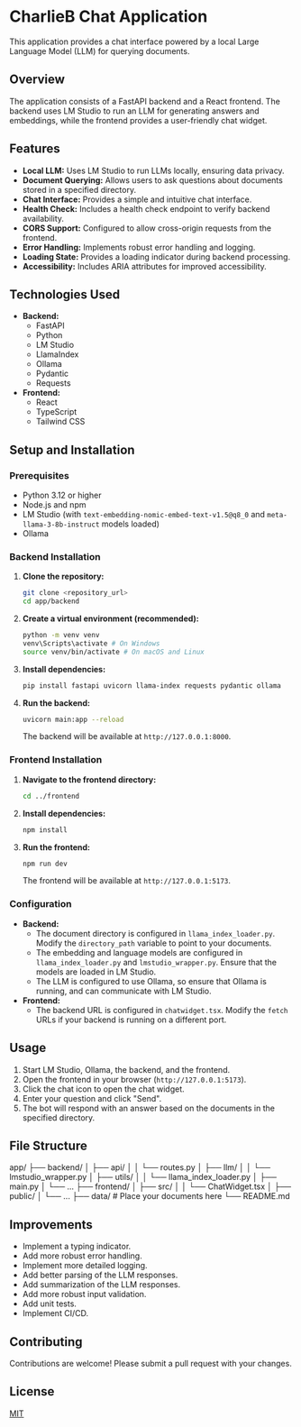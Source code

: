 # CharlieB Chat Application

This application provides a chat interface powered by a local Large Language Model (LLM) for querying documents.

## Overview

The application consists of a FastAPI backend and a React frontend. The backend uses LM Studio to run an LLM for generating answers and embeddings, while the frontend provides a user-friendly chat widget.

## Features

* **Local LLM:** Uses LM Studio to run LLMs locally, ensuring data privacy.
* **Document Querying:** Allows users to ask questions about documents stored in a specified directory.
* **Chat Interface:** Provides a simple and intuitive chat interface.
* **Health Check:** Includes a health check endpoint to verify backend availability.
* **CORS Support:** Configured to allow cross-origin requests from the frontend.
* **Error Handling:** Implements robust error handling and logging.
* **Loading State:** Provides a loading indicator during backend processing.
* **Accessibility:** Includes ARIA attributes for improved accessibility.

## Technologies Used

* **Backend:**
    * FastAPI
    * Python
    * LM Studio
    * LlamaIndex
    * Ollama
    * Pydantic
    * Requests
* **Frontend:**
    * React
    * TypeScript
    * Tailwind CSS

## Setup and Installation

### Prerequisites

* Python 3.12 or higher
* Node.js and npm
* LM Studio (with `text-embedding-nomic-embed-text-v1.5@q8_0` and `meta-llama-3-8b-instruct` models loaded)
* Ollama

### Backend Installation

1.  **Clone the repository:**

    ```bash
    git clone <repository_url>
    cd app/backend
    ```

2.  **Create a virtual environment (recommended):**

    ```bash
    python -m venv venv
    venv\Scripts\activate # On Windows
    source venv/bin/activate # On macOS and Linux
    ```

3.  **Install dependencies:**

    ```bash
    pip install fastapi uvicorn llama-index requests pydantic ollama
    ```

4.  **Run the backend:**

    ```bash
    uvicorn main:app --reload
    ```

    The backend will be available at `http://127.0.0.1:8000`.

### Frontend Installation

1.  **Navigate to the frontend directory:**

    ```bash
    cd ../frontend
    ```

2.  **Install dependencies:**

    ```bash
    npm install
    ```

3.  **Run the frontend:**

    ```bash
    npm run dev
    ```

    The frontend will be available at `http://127.0.0.1:5173`.

### Configuration

* **Backend:**
    * The document directory is configured in `llama_index_loader.py`. Modify the `directory_path` variable to point to your documents.
    * The embedding and language models are configured in `llama_index_loader.py` and `lmstudio_wrapper.py`. Ensure that the models are loaded in LM Studio.
    * The LLM is configured to use Ollama, so ensure that Ollama is running, and can communicate with LM Studio.
* **Frontend:**
    * The backend URL is configured in `chatwidget.tsx`. Modify the `fetch` URLs if your backend is running on a different port.

## Usage

1.  Start LM Studio, Ollama, the backend, and the frontend.
2.  Open the frontend in your browser (`http://127.0.0.1:5173`).
3.  Click the chat icon to open the chat widget.
4.  Enter your question and click "Send".
5.  The bot will respond with an answer based on the documents in the specified directory.

## File Structure

app/
├── backend/
│   ├── api/
│   │   └── routes.py
│   ├── llm/
│   │   └── lmstudio_wrapper.py
│   ├── utils/
│   │   └── llama_index_loader.py
│   ├── main.py
│   └── ...
├── frontend/
│   ├── src/
│   │   └── ChatWidget.tsx
│   ├── public/
│   └── ...
├── data/ # Place your documents here
└── README.md


## Improvements

* Implement a typing indicator.
* Add more robust error handling.
* Implement more detailed logging.
* Add better parsing of the LLM responses.
* Add summarization of the LLM responses.
* Add more robust input validation.
* Add unit tests.
* Implement CI/CD.

## Contributing

Contributions are welcome! Please submit a pull request with your changes.

## License

[MIT](LICENSE)